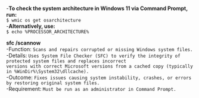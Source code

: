 
<br>-**To check the system architecture in Windows 11 via Command Prompt, run:**<br>```$ wmic os get osarchitecture```
<br>-**Alternatively, use:**<br>```$ echo %PROCESSOR_ARCHITECTURE%```


**sfc /scannow**
<br>-Function: ```Scans and repairs corrupted or missing Windows system files.```
<br>-Details: ```Uses System File Checker (SFC) to verify the integrity of protected system files and replaces incorrect```<br>
          ```versions with correct Microsoft versions from a cached copy (typically in %WinDir%\System32\dllcache).```
<br>-Outcome: ```Fixes issues causing system instability, crashes, or errors by restoring original system files.```
<br>-Requirement: ```Must be run as an administrator in Command Prompt.```
<br>
